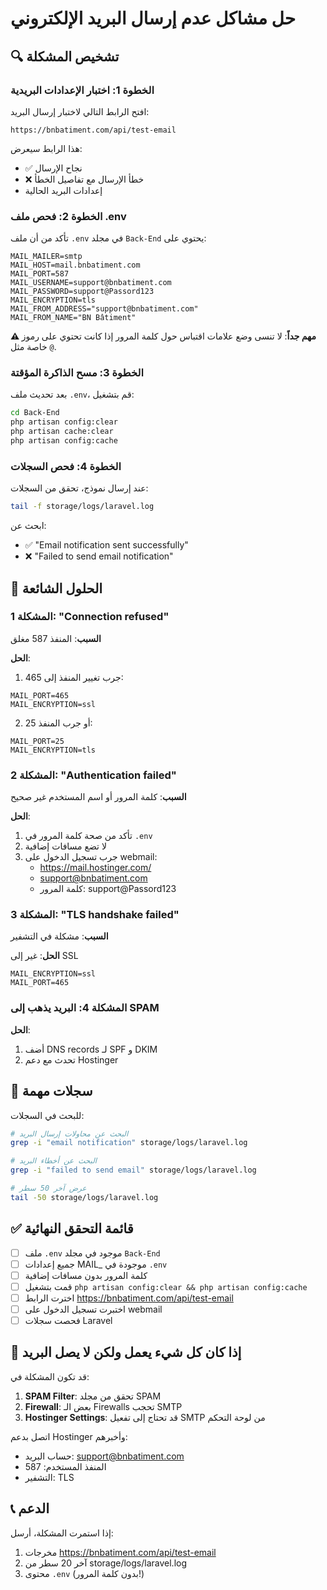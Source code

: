 # حل مشاكل عدم إرسال البريد الإلكتروني

## 🔍 تشخيص المشكلة

### الخطوة 1: اختبار الإعدادات البريدية

افتح الرابط التالي لاختبار إرسال البريد:

```
https://bnbatiment.com/api/test-email
```

هذا الرابط سيعرض:
- ✅ نجاح الإرسال
- ❌ خطأ الإرسال مع تفاصيل الخطأ
- إعدادات البريد الحالية

### الخطوة 2: فحص ملف .env

تأكد من أن ملف `.env` في مجلد `Back-End` يحتوي على:

```env
MAIL_MAILER=smtp
MAIL_HOST=mail.bnbatiment.com
MAIL_PORT=587
MAIL_USERNAME=support@bnbatiment.com
MAIL_PASSWORD=support@Passord123
MAIL_ENCRYPTION=tls
MAIL_FROM_ADDRESS="support@bnbatiment.com"
MAIL_FROM_NAME="BN Bâtiment"
```

**⚠️ مهم جداً**: لا تنسى وضع علامات اقتباس حول كلمة المرور إذا كانت تحتوي على رموز خاصة مثل `@`.

### الخطوة 3: مسح الذاكرة المؤقتة

بعد تحديث ملف `.env`، قم بتشغيل:

```bash
cd Back-End
php artisan config:clear
php artisan cache:clear
php artisan config:cache
```

### الخطوة 4: فحص السجلات

عند إرسال نموذج، تحقق من السجلات:

```bash
tail -f storage/logs/laravel.log
```

ابحث عن:
- ✅ "Email notification sent successfully"
- ❌ "Failed to send email notification"

## 🔧 الحلول الشائعة

### المشكلة 1: "Connection refused"

**السبب**: المنفذ 587 مغلق

**الحل**:
1. جرب تغيير المنفذ إلى 465:
```env
MAIL_PORT=465
MAIL_ENCRYPTION=ssl
```

2. أو جرب المنفذ 25:
```env
MAIL_PORT=25
MAIL_ENCRYPTION=tls
```

### المشكلة 2: "Authentication failed"

**السبب**: كلمة المرور أو اسم المستخدم غير صحيح

**الحل**:
1. تأكد من صحة كلمة المرور في `.env`
2. لا تضع مسافات إضافية
3. جرب تسجيل الدخول على webmail:
   - https://mail.hostinger.com/
   - support@bnbatiment.com
   - كلمة المرور: support@Passord123

### المشكلة 3: "TLS handshake failed"

**السبب**: مشكلة في التشفير

**الحل**: غير إلى SSL
```env
MAIL_ENCRYPTION=ssl
MAIL_PORT=465
```

### المشكلة 4: البريد يذهب إلى SPAM

**الحل**:
1. أضف DNS records لـ SPF و DKIM
2. تحدث مع دعم Hostinger

## 📝 سجلات مهمة

للبحث في السجلات:

```bash
# البحث عن محاولات إرسال البريد
grep -i "email notification" storage/logs/laravel.log

# البحث عن أخطاء البريد
grep -i "failed to send email" storage/logs/laravel.log

# عرض آخر 50 سطر
tail -50 storage/logs/laravel.log
```

## ✅ قائمة التحقق النهائية

- [ ] ملف `.env` موجود في مجلد `Back-End`
- [ ] جميع إعدادات MAIL_ موجودة في `.env`
- [ ] كلمة المرور بدون مسافات إضافية
- [ ] قمت بتشغيل `php artisan config:clear && php artisan config:cache`
- [ ] اخترت الرابط https://bnbatiment.com/api/test-email
- [ ] اختبرت تسجيل الدخول على webmail
- [ ] فحصت سجلات Laravel

## 🚨 إذا كان كل شيء يعمل ولكن لا يصل البريد

قد تكون المشكلة في:
1. **SPAM Filter**: تحقق من مجلد SPAM
2. **Firewall**: بعض الـ Firewalls تحجب SMTP
3. **Hostinger Settings**: قد تحتاج إلى تفعيل SMTP من لوحة التحكم

اتصل بدعم Hostinger وأخبرهم:
- حساب البريد: support@bnbatiment.com
- المنفذ المستخدم: 587
- التشفير: TLS

## 📞 الدعم

إذا استمرت المشكلة، أرسل:
1. مخرجات https://bnbatiment.com/api/test-email
2. آخر 20 سطر من storage/logs/laravel.log
3. محتوى `.env` (بدون كلمة المرور!)

